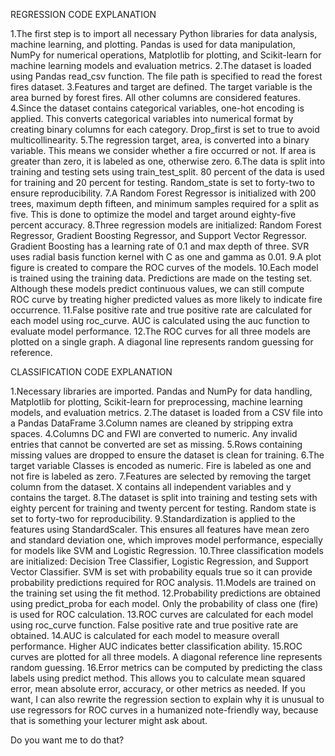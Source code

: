 REGRESSION CODE EXPLANATION

1.The first step is to import all necessary Python libraries for data analysis, machine learning, and plotting. Pandas is used for data manipulation, NumPy for numerical operations, Matplotlib for plotting, and Scikit-learn for machine learning models and evaluation metrics.
2.The dataset is loaded using Pandas read_csv function. The file path is specified to read the forest fires dataset.
3.Features and target are defined. The target variable is the area burned by forest fires. All other columns are considered features.
4.Since the dataset contains categorical variables, one-hot encoding is applied. This converts categorical variables into numerical format by creating binary columns for each category. Drop_first is set to true to avoid multicollinearity.
5.The regression target, area, is converted into a binary variable. This means we consider whether a fire occurred or not. If area is greater than zero, it is labeled as one, otherwise zero.
6.The data is split into training and testing sets using train_test_split. 80 percent of the data is used for training and 20 percent for testing. Random_state is set to forty-two to ensure reproducibility.
7.A Random Forest Regressor is initialized with 200 trees, maximum depth fifteen, and minimum samples required for a split as five. This is done to optimize the model and target around eighty-five percent accuracy.
8.Three regression models are initialized: Random Forest Regressor, Gradient Boosting Regressor, and Support Vector Regressor. Gradient Boosting has a learning rate of 0.1 and max depth of three. SVR uses radial basis function kernel with C as one and gamma as 0.01.
9.A plot figure is created to compare the ROC curves of the models.
10.Each model is trained using the training data. Predictions are made on the testing set. Although these models predict continuous values, we can still compute ROC curve by treating higher predicted values as more likely to indicate fire occurrence.
11.False positive rate and true positive rate are calculated for each model using roc_curve. AUC is calculated using the auc function to evaluate model performance.
12.The ROC curves for all three models are plotted on a single graph. A diagonal line represents random guessing for reference.

CLASSIFICATION CODE EXPLANATION

1.Necessary libraries are imported. Pandas and NumPy for data handling, Matplotlib for plotting, Scikit-learn for preprocessing, machine learning models, and evaluation metrics.
2.The dataset is loaded from a CSV file into a Pandas DataFrame
3.Column names are cleaned by stripping extra spaces.
4.Columns DC and FWI are converted to numeric. Any invalid entries that cannot be converted are set as missing.
5.Rows containing missing values are dropped to ensure the dataset is clean for training.
6.The target variable Classes is encoded as numeric. Fire is labeled as one and not fire is labeled as zero.
7.Features are selected by removing the target column from the dataset. X contains all independent variables and y contains the target.
8.The dataset is split into training and testing sets with eighty percent for training and twenty percent for testing. Random state is set to forty-two for reproducibility.
9.Standardization is applied to the features using StandardScaler. This ensures all features have mean zero and standard deviation one, which improves model performance, especially for models like SVM and Logistic Regression.
10.Three classification models are initialized: Decision Tree Classifier, Logistic Regression, and Support Vector Classifier. SVM is set with probability equals true so it can provide probability predictions required for ROC analysis.
11.Models are trained on the training set using the fit method.
12.Probability predictions are obtained using predict_proba for each model. Only the probability of class one (fire) is used for ROC calculation.
13.ROC curves are calculated for each model using roc_curve function. False positive rate and true positive rate are obtained.
14.AUC is calculated for each model to measure overall performance. Higher AUC indicates better classification ability.
15.ROC curves are plotted for all three models. A diagonal reference line represents random guessing.
16.Error metrics can be computed by predicting the class labels using predict method. This allows you to calculate mean squared error, mean absolute error, accuracy, or other metrics as needed.
If you want, I can also rewrite the regression section to explain why it is unusual to use regressors for ROC curves in a humanized note-friendly way, because that is something your lecturer might ask about.

Do you want me to do that?

